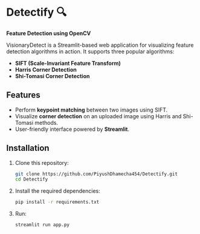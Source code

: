 # Detectify 🔍

**Feature Detection using OpenCV**  

VisionaryDetect is a Streamlit-based web application for visualizing feature detection algorithms in action. It supports three popular algorithms:  
- **SIFT (Scale-Invariant Feature Transform)**  
- **Harris Corner Detection**  
- **Shi-Tomasi Corner Detection**

## Features  
- Perform **keypoint matching** between two images using SIFT.  
- Visualize **corner detection** on an uploaded image using Harris and Shi-Tomasi methods.  
- User-friendly interface powered by **Streamlit**.  

## Installation
1. Clone this repository:  
   ```bash
   git clone https://github.com/PiyushDhamecha454/Detectify.git
   cd Detectify
   ```
2. Install the required dependencies:
   ```bash
   pip install -r requirements.txt
   ```
3. Run:
   ```bash
   streamlit run app.py
   ```
